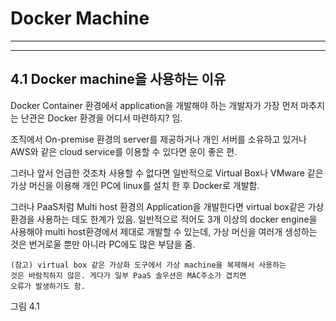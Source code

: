 # Docker Machine
---
---

## 4.1 Docker machine을 사용하는 이유

Docker Container 환경에서 application을 개발해야 하는 개발자가 가장 먼저 마추지는
난관은 Docker 환경을 어디서 마련하지? 임.

조직에서 On-premise 환경의 server를 제공하거나 개인 서버를 소유하고 있거나
AWS와 같은 cloud service를 이용할 수 있다면 운이 좋은 편.

그러나 앞서 언급한 것조차 사용할 수 없다면 일반적으로 Virtual Box나 VMware 같은
가상 머신을 이용해 개인 PC에 linux를 설치 한 후 Docker로 개발함.


그러나 PaaS처럼 Multi host 환경의 Application을 개발한다면 virtual box같은 가상
환경을 사용하는 데도 한계가 있음. 일반적으로 적어도 3개 이상의 docker engine을 
사용해야 multi host환경에서 제대로 개발할 수 있는데, 가상 머신을
여러개 생성하는 것은 번거로울 뿐만 아니라 PC에도 많은 부담을 줌.


```
(참고) virtual box 같은 가상화 도구에서 가상 machine을 복제해서 사용하는
것은 바람직하지 않은. 게다가 일부 PaaS 솔우션은 MAC주소가 겹치면
오류가 발생하기도 함.
```

그림 4.1

